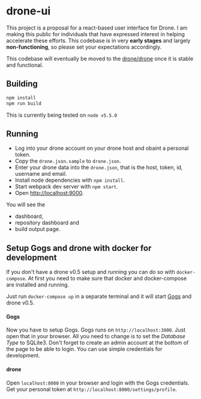 # drone-ui

This project is a proposal for a react-based user interface for Drone. I am making this public for individuals that have expressed interest in helping accelerate these efforts. This codebase is in very **early stages** and largely **non-functioning**, so please set your expectations accordingly.

This codebase will eventually be moved to the [drone/drone](https://github.com/drone/drone) once it is stable and functional.

## Building

```bash
npm install
npm run build
```

This is currently being tested on `node v5.5.0`

## Running

* Log into your drone account on your drone host and obaint a personal token.
* Copy the `drone.json.sample` to `drone.json`.
* Enter your drone data into the `drone.json`, that is the host, token, id, username and email.
* Install node dependencies with `npm install`.
* Start webpack dev server with `npm start`.
* Open [http://localhost:9000](http://localhost:9000).

You will see the

* dashboard,
* repository dashboard and
* build output page.

## Setup Gogs and drone with docker for development

If you don't have a drone v0.5 setup and running you can do so with `docker-compose`.
At first you need to make sure that docker and docker-compose are installed and running.

Just run `docker-compose up` in a separate terminal and it will start [Gogs](https://github.com/gogits/gogs) and drone v0.5.

#### Gogs

Now you have to setup Gogs. Gogs runs on `http://localhost:3000`. Just open that in your browser.
All you need to change is to set the _Database Type_ to SQLite3.
Don't forget to create an admin account at the bottom of the page to be able to login. You can use simple credentials for development.

#### drone

Open `localhost:8000` in your browser and login with the Gogs credentials.
Get your personal token at `http://localhost:8000/settings/profile`.
